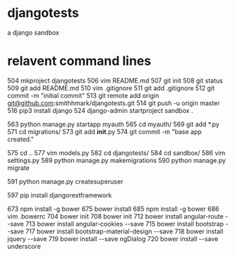# djangotests

a django sandbox

# relavent command lines
  504  mkproject djangotests
  506  vim README.md
  507  git init
  508  git status
  509  git add README.md
  510  vim .gitignore
  511  git add .gitignore
  512  git commit -m "initial commit"
  513  git remote add origin git@github.com:smithhmark/djangotests.git
  514  git push -u origin master
  516  pip3 install django
  524  django-admin startproject sandbox .

  563  python manage.py startapp myauth
  565  cd myauth/
  569  git add *.py
  571  cd migrations/
  573  git add __init__.py
  574  git commit -m "base app created."

  575  cd ..
  577  vim models.py
  582  cd djangotests/
  584  cd sandbox/
  586  vim settings.py
  589  python manage.py makemigrations
  590  python manage.py migrate

  591  python manage.py createsuperuser

  597  pip install djangorestframework

  673  npm install -g bower
  675  bower install
  685  npm install -g bower
  686  vim .bowerrc
  704  bower init
  708  bower init
  712  bower install angular-route --save
  713  bower install angular-cookies --save
  715  bower install bootstrap --save
  717  bower install bootstrap-material-design --save
  718  bower install jquery --save
  719  bower install --save ngDialog
  720  bower install --save underscore

